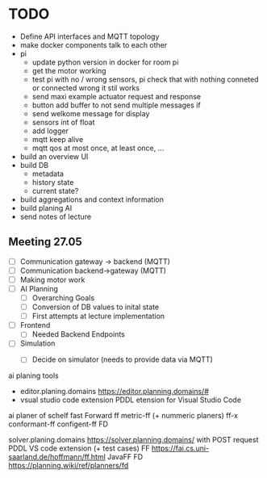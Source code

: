 # TODO

- Define API interfaces and MQTT topology
- make docker components talk to each other
- pi
    - update python version in docker for room pi
    - get the motor working
    - test pi with no / wrong sensors, pi check that with nothing conneted or connected wrong it stil works
    - send maxi example actuator request and response
    - button add buffer to not send multiple messages if 
    - send welkome message for display
    - sensors int of float
    - add logger
    - mqtt keep alive
    - mqtt qos at most once, at least once, ...
- build an overview UI
- build DB
  - metadata
  - history state
  - current state?
- build aggregations and context information
- build planing AI
- send notes of lecture

## Meeting 27.05

- [ ] Communication gateway -> backend (MQTT)
- [ ] Communication backend->gateway (MQTT)
- [ ] Making motor work
- [ ] AI Planning
  - [ ] Overarching Goals
  - [ ] Conversion of DB values to inital state
  - [ ] First attempts at lecture implementation
- [ ] Frontend
  - [ ] Needed Backend Endpoints
- [ ] Simulation
  - [ ] Decide on simulator (needs to provide data via MQTT)



ai planing tools
- editor.planing.domains https://editor.planning.domains/#
- vsual studio code extension PDDL etension for Visual Studio Code

ai planer of schelf
fast Forward ff
metric-ff (+ nummeric planers)
ff-x
conformant-ff
configent-ff
FD

solver.planing.domains https://solver.planning.domains/ with POST request
PDDL VS code extension (+ test cases)
FF https://fai.cs.uni-saarland.de/hoffmann/ff.html
JavaFF
FD https://planning.wiki/ref/planners/fd
